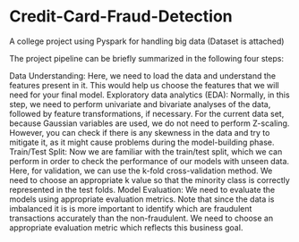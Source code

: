 # Credit-Card-Fraud-Detection

A college project using Pyspark for handling big data (Dataset is attached)

The project pipeline can be briefly summarized in the following four steps:

Data Understanding: Here, we need to load the data and understand the features present in it. This would help us choose the features that we will need for your final model.
Exploratory data analytics (EDA): Normally, in this step, we need to perform univariate and bivariate analyses of the data, followed by feature transformations, if necessary. For the current data set, because Gaussian variables are used, we do not need to perform Z-scaling. However, you can check if there is any skewness in the data and try to mitigate it, as it might cause problems during the model-building phase.
Train/Test Split: Now we are familiar with the train/test split, which we can perform in order to check the performance of our models with unseen data. Here, for validation, we can use the k-fold cross-validation method. We need to choose an appropriate k value so that the minority class is correctly represented in the test folds.
Model Evaluation: We need to evaluate the models using appropriate evaluation metrics. Note that since the data is imbalanced it is is more important to identify which are fraudulent transactions accurately than the non-fraudulent. We need to choose an appropriate evaluation metric which reflects this business goal.

